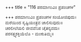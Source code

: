 +++
title = "116 ಪರಮಾಣುವಿಂ ಪ್ರಪಂಚಗಳ"

+++
ಪರಮಾಣುವಿಂ ಪ್ರಪಂಚಗಳ ಸಂಯೋಜಿಪುದು।  
ಮರೆಯಿಂದ ಸೃಷ್ಟಿಯಂತ್ರವ ಚಾಲಿಸುವುದು॥  
ಚರಲೀಲೆಯಲಿ ಜೀವವೆನಿಪ ಚೈತನ್ಯವದು।  
ಪರಸತ್ತ್ವಶಕ್ತಿಯೆಲೊ - ಮಂಕುತಿಮ್ಮ॥  
